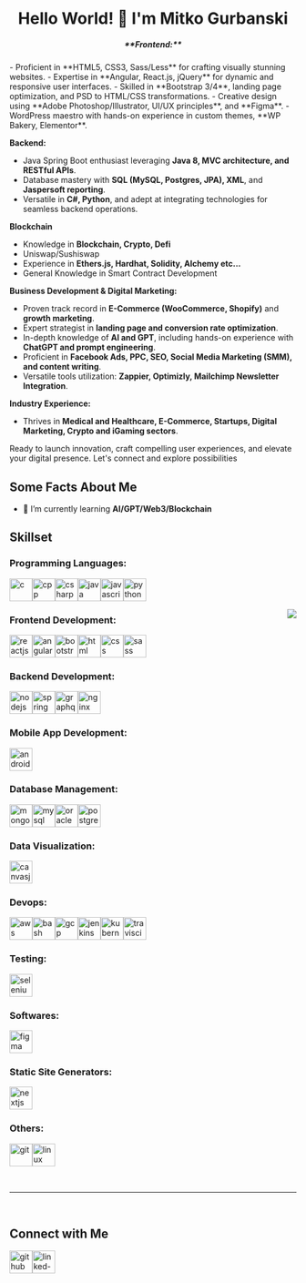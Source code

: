 <h1 align="center">Hello World! 👋 I'm Mitko Gurbanski</h1>

<h5 align="center">**Frontend:**</h5>
- Proficient in **HTML5, CSS3, Sass/Less** for crafting visually stunning websites.
- Expertise in **Angular, React.js, jQuery** for dynamic and responsive user interfaces.
- Skilled in **Bootstrap 3/4**, landing page optimization, and PSD to HTML/CSS transformations.
- Creative design using **Adobe Photoshop/Illustrator, UI/UX principles**, and **Figma**.
- WordPress maestro with hands-on experience in custom themes, **WP Bakery, Elementor**.

**Backend:**
- Java Spring Boot enthusiast leveraging **Java 8, MVC architecture, and RESTful APIs**.
- Database mastery with **SQL (MySQL, Postgres, JPA), XML**, and **Jaspersoft reporting**.
- Versatile in **C#, Python**, and adept at integrating technologies for seamless backend operations.

**Blockchain**
- Knowledge in **Blockchain, Crypto, Defi**
- Uniswap/Sushiswap 
- Experience in **Ethers.js, Hardhat, Solidity, Alchemy etc...**
- General Knowledge in Smart Contract Development

**Business Development & Digital Marketing:**
- Proven track record in **E-Commerce (WooCommerce, Shopify)** and **growth marketing**.
- Expert strategist in **landing page and conversion rate optimization**.
- In-depth knowledge of **AI and GPT**, including hands-on experience with **ChatGPT and prompt engineering**.
- Proficient in **Facebook Ads, PPC, SEO, Social Media Marketing (SMM), and content writing**.
- Versatile tools utilization: **Zappier, Optimizly, Mailchimp Newsletter Integration**.


**Industry Experience:**
- Thrives in **Medical and Healthcare, E-Commerce, Startups, Digital Marketing, Crypto and iGaming sectors**.

Ready to launch innovation, craft compelling user experiences, and elevate your digital presence. Let's connect and explore possibilities</h5><br>

<h2 align="left">Some Facts About Me</h2>

- 🌱 I’m currently learning **AI/GPT/Web3/Blockchain**

<h2 align="left">Skillset</h2>

<h3 align="left">Programming Languages:</h3>

<p align='left'><img src="https://raw.githubusercontent.com/ryantusi/Github_Profile_README_Generator/main/src/images/icons/ProgrammingLanguages/c.svg" width='40' height='40' title='c'/><img src="https://raw.githubusercontent.com/ryantusi/Github_Profile_README_Generator/main/src/images/icons/ProgrammingLanguages/cpp.svg" width='40' height='40' title='cpp'/><img src="https://raw.githubusercontent.com/ryantusi/Github_Profile_README_Generator/main/src/images/icons/ProgrammingLanguages/csharp.svg" width='40' height='40' title='csharp'/><img src="https://raw.githubusercontent.com/ryantusi/Github_Profile_README_Generator/main/src/images/icons/ProgrammingLanguages/java.svg" width='40' height='40' title='java'/><img src="https://raw.githubusercontent.com/ryantusi/Github_Profile_README_Generator/main/src/images/icons/ProgrammingLanguages/javascript.svg" width='40' height='40' title='javascript'/><img src="https://raw.githubusercontent.com/ryantusi/Github_Profile_README_Generator/main/src/images/icons/ProgrammingLanguages/python.svg" width='40' height='40' title='python'/></p>

<img align="right" src="https://github-readme-stats.vercel.app/api/top-langs?username=devcrypto123&show_icons=true&locale=en&layout=compact" />

<h3 align="left">Frontend Development:</h3>

<p align='left'><img src="https://raw.githubusercontent.com/ryantusi/Github_Profile_README_Generator/main/src/images/icons/FrontendDevelopment/reactjs.svg" width='40' height='40' title='reactjs'/><img src="https://raw.githubusercontent.com/ryantusi/Github_Profile_README_Generator/main/src/images/icons/FrontendDevelopment/angularjs.svg" width='40' height='40' title='angularjs'/><img src="https://raw.githubusercontent.com/ryantusi/Github_Profile_README_Generator/main/src/images/icons/FrontendDevelopment/bootstrap.svg" width='40' height='40' title='bootstrap'/><img src="https://raw.githubusercontent.com/ryantusi/Github_Profile_README_Generator/main/src/images/icons/FrontendDevelopment/html.svg" width='40' height='40' title='html'/><img src="https://raw.githubusercontent.com/ryantusi/Github_Profile_README_Generator/main/src/images/icons/FrontendDevelopment/css.svg" width='40' height='40' title='css'/><img src="https://raw.githubusercontent.com/ryantusi/Github_Profile_README_Generator/main/src/images/icons/FrontendDevelopment/sass.svg" width='40' height='40' title='sass'/></p>

<h3 align="left">Backend Development:</h3>

<p align='left'><img src="https://raw.githubusercontent.com/ryantusi/Github_Profile_README_Generator/main/src/images/icons/BackendDevelopment/nodejs.svg" width='40' height='40' title='nodejs'/><img src="https://raw.githubusercontent.com/ryantusi/Github_Profile_README_Generator/main/src/images/icons/BackendDevelopment/spring.svg" width='40' height='40' title='spring'/><img src="https://raw.githubusercontent.com/ryantusi/Github_Profile_README_Generator/main/src/images/icons/BackendDevelopment/graphql.svg" width='40' height='40' title='graphql'/><img src="https://raw.githubusercontent.com/ryantusi/Github_Profile_README_Generator/main/src/images/icons/BackendDevelopment/nginx.svg" width='40' height='40' title='nginx'/></p>

<h3 align="left">Mobile App Development:</h3>

<p align='left'><img src="https://raw.githubusercontent.com/ryantusi/Github_Profile_README_Generator/main/src/images/icons/MobileAppDevelopment/android.svg" width='40' height='40' title='android'/></p>

<h3 align="left">Database Management:</h3>

<p align='left'><img src="https://raw.githubusercontent.com/ryantusi/Github_Profile_README_Generator/main/src/images/icons/Database/mongodb.svg" width='40' height='40' title='mongodb'/><img src="https://raw.githubusercontent.com/ryantusi/Github_Profile_README_Generator/main/src/images/icons/Database/mysql.svg" width='40' height='40' title='mysql'/><img src="https://raw.githubusercontent.com/ryantusi/Github_Profile_README_Generator/main/src/images/icons/Database/oracle.svg" width='40' height='40' title='oracle'/><img src="https://raw.githubusercontent.com/ryantusi/Github_Profile_README_Generator/main/src/images/icons/Database/postgresql.svg" width='40' height='40' title='postgresql'/></p>

<h3 align="left">Data Visualization:</h3>

<p align='left'><img src="https://raw.githubusercontent.com/ryantusi/Github_Profile_README_Generator/main/src/images/icons/DataVisualization/canvasjs.svg" width='40' height='40' title='canvasjs'/></p>

<h3 align="left">Devops:</h3>

<p align='left'><img src="https://raw.githubusercontent.com/ryantusi/Github_Profile_README_Generator/main/src/images/icons/Devops/aws.svg" width='40' height='40' title='aws'/><img src="https://raw.githubusercontent.com/ryantusi/Github_Profile_README_Generator/main/src/images/icons/Devops/bash.svg" width='40' height='40' title='bash'/><img src="https://raw.githubusercontent.com/ryantusi/Github_Profile_README_Generator/main/src/images/icons/Devops/gcp.svg" width='40' height='40' title='gcp'/><img src="https://raw.githubusercontent.com/ryantusi/Github_Profile_README_Generator/main/src/images/icons/Devops/jenkins.svg" width='40' height='40' title='jenkins'/><img src="https://raw.githubusercontent.com/ryantusi/Github_Profile_README_Generator/main/src/images/icons/Devops/kubernetes.svg" width='40' height='40' title='kubernetes'/><img src="https://raw.githubusercontent.com/ryantusi/Github_Profile_README_Generator/main/src/images/icons/Devops/travisci.svg" width='40' height='40' title='travisci'/></p>

<h3 align="left">Testing:</h3>

<p align='left'><img src="https://raw.githubusercontent.com/ryantusi/Github_Profile_README_Generator/main/src/images/icons/Testing/selenium.svg" width='40' height='40' title='selenium'/></p>

<h3 align="left">Softwares:</h3>

<p align='left'><img src="https://raw.githubusercontent.com/ryantusi/Github_Profile_README_Generator/main/src/images/icons/Software/figma.svg" width='40' height='40' title='figma'/></p>

<h3 align="left">Static Site Generators:</h3>

<p align='left'><img src="https://raw.githubusercontent.com/ryantusi/Github_Profile_README_Generator/main/src/images/icons/StaticSiteGenerators/nextjs.svg" width='40' height='40' title='nextjs'/></p>

<h3 align="left">Others:</h3>

<p align='left'><img src="https://raw.githubusercontent.com/ryantusi/Github_Profile_README_Generator/main/src/images/icons/Other/git.svg" width='40' height='40' title='git'/><img src="https://raw.githubusercontent.com/ryantusi/Github_Profile_README_Generator/main/src/images/icons/Other/linux.svg" width='40' height='40' title='linux'/></p>

<br><hr><br>

<h2 align="left">Connect with Me</h2>

<p align='left'><a href="https://github.com/DevCrypto123"><img src="https://raw.githubusercontent.com/ryantusi/Github_Profile_README_Generator/main/src/images/icons/Social/github.svg" width="40" height='40' title="github"/></a><a href="https://linkedin.com/in/gurbanski"><img src="https://raw.githubusercontent.com/ryantusi/Github_Profile_README_Generator/main/src/images/icons/Social/linked-in-alt.svg" width="40" height='40' title="linked-in-alt"/></a></p>
